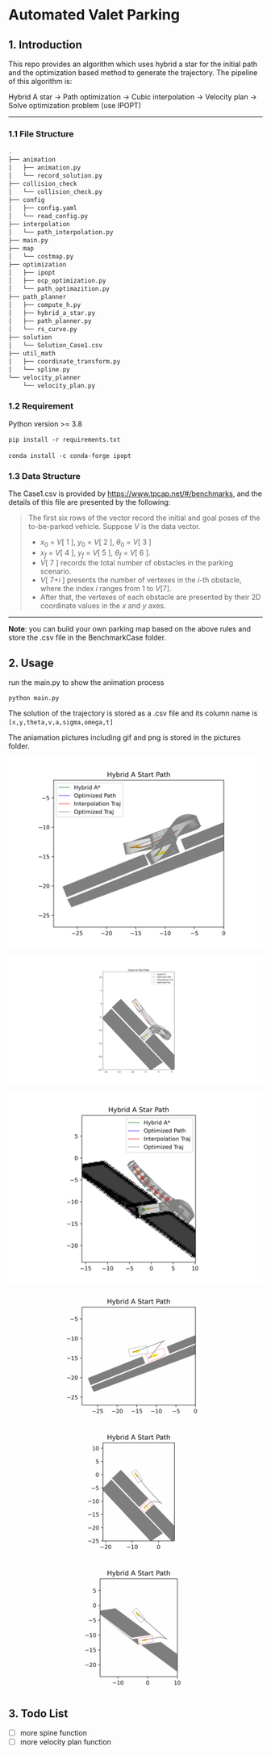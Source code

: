 # Automated Valet Parking
## 1. Introduction
This repo provides an algorithm which uses hybrid a star for the initial path and the optimization based method to generate the trajectory. The pipeline of this algorithm is:

Hybrid A star -> Path optimization -> Cubic interpolation -> Velocity plan -> Solve optimization problem (use IPOPT)

---

### 1.1 File Structure
```
.
├── animation
│   ├── animation.py
│   └── record_solution.py
├── collision_check
│   └── collision_check.py
├── config
│   ├── config.yaml
│   └── read_config.py
├── interpolation
│   └── path_interpolation.py
├── main.py
├── map
│   └── costmap.py
├── optimization
│   ├── ipopt
│   ├── ocp_optimization.py
│   └── path_optimazition.py
├── path_planner
│   ├── compute_h.py
│   ├── hybrid_a_star.py
│   ├── path_planner.py
│   └── rs_curve.py
├── solution
│   └── Solution_Case1.csv
├── util_math
│   ├── coordinate_transform.py
│   └── spline.py
└── velocity_planner
    └── velocity_plan.py
```

### 1.2 Requirement
Python version >= 3.8
```
pip install -r requirements.txt

conda install -c conda-forge ipopt
```

### 1.3 Data Structure
The Case1.csv is provided by https://www.tpcap.net/#/benchmarks, and the details of this file are presented by the following:

>The first six rows of the vector record the initial and goal poses of the to-be-parked vehicle. Suppose $V$ is the data vector.
> - $x_{0}$ = $V$[ 1 ], $y_{0}$ = $V$[ 2 ], $\theta_{0}$ = $V$[ 3 ]
> - $x_{f}$ = $V$[ 4 ], $y_f$ = $V$[ 5 ], $\theta_f$ = $V$[ 6 ]. 
> - $V$[ 7 ] records the total number of obstacles in the parking scenario. 
> - $V$[ 7+$i$ ] presents the number of vertexes in the $i$-th obstacle, where the index $i$ ranges from 1 to $V$[7]. 
> - After that, the vertexes of each obstacle are presented by their 2D coordinate values in the $x$ and $y$ axes. 
---
**Note**: you can build your own parking map based on the above rules and store the .csv file in the BenchmarkCase folder.

## 2. Usage
run the main.py to show the animation process
```
python main.py
```

The solution of the trajectory is stored as a .csv file and its column name is `[x,y,theta,v,a,sigma,omega,t]`

The aniamation pictures including gif and png is stored in the pictures folder.

![case1_png](pictures/Case1.png "Case_1 Traj_Png")

![case1_png](pictures/Case2.png "Case_2 Traj_Png")

![case1_png](pictures/Case3.png "Case_3 Traj_Png")

![Case1_gif](pictures/Case1.gif "Case_1_Traj_gif")

![Case1_gif](pictures/Case2.gif "Case_2_Traj_gif")

![Case1_gif](pictures/Case3.gif "Case_3_Traj_gif")

## 3. Todo List
 
- [ ] more spine function
- [ ] more velocity plan function